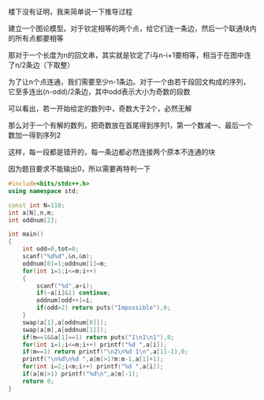 楼下没有证明，我来简单说一下推导过程

建立一个图论模型。对于钦定相等的两个点，给它们连一条边，然后一个联通块内的所有点都要相等

那对于一个长度为n的回文串，其实就是钦定了i与n-i+1要相等，相当于在图中连了n/2条边（下取整）

为了让n个点连通，我们需要至少n-1条边。对于一个由若干段回文构成的序列，它至多连出(n-odd)/2条边，其中odd表示大小为奇数的段数

可以看出，若一开始给定的数列中，奇数大于2个，必然无解

那么对于一个有解的数列，把奇数放在首尾得到序列1，第一个数减一、最后一个数加一得到序列2

这样，每一段都是错开的，每一条边都必然连接两个原本不连通的块

因为题目要求不能输出0，所以需要再特判一下

```cpp
#include<bits/stdc++.h>
using namespace std;

const int N=110;
int a[N],n,m;
int oddnum[2];

int main()
{
    int odd=0,tot=0;
    scanf("%d%d",&n,&m);
    oddnum[0]=1;oddnum[1]=m;
    for(int i=1;i<=m;i++)
    {
        scanf("%d",a+i);
        if(~a[i]&1) continue;
        oddnum[odd++]=i;
        if(odd>2) return puts("Impossible"),0;
    }
    swap(a[1],a[oddnum[0]]);
    swap(a[m],a[oddnum[1]]);
    if(m==1&&a[1]==1) return puts("1\n1\n1"),0;
    for(int i=1;i<=m;i++) printf("%d ",a[i]);
    if(m==1) return printf("\n2\n%d 1\n",a[1]-1),0;
    printf("\n%d\n%d ",a[m]>1?m:m-1,a[1]+1);
    for(int i=2;i<m;i++) printf("%d ",a[i]);
    if(a[m]>1) printf("%d\n",a[m]-1);
    return 0;
}
```

